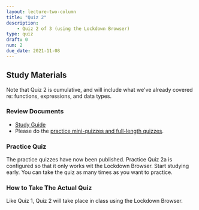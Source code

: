 ```yaml
---
layout: lecture-two-column
title: "Quiz 2"
description:
    - Quiz 2 of 3 (using the Lockdown Browser)
type: quiz
draft: 0
num: 2
due_date: 2021-11-08
---
```


## Study Materials
Note that Quiz 2 is cumulative, and will include what we've already covered re: functions, expressions, and data types.

### Review Documents
* <a href="https://docs.google.com/document/d/1Tlwg_6pWzLiGfFf0voTABARwHygEfMZR71LAUflcMK8/edit?usp=sharing" target="_blank">Study Guide</a>
* Please do the <a href="https://canvas.northwestern.edu/courses/149580/quizzes" target="_blank">practice mini-quizzes and full-length quizzes</a>.

### Practice Quiz
The practice quizzes have now been published. Practice Quiz 2a is configured so that it only works wit the Lockdown Browser. Start studying early. You can take the quiz as many times as you want to practice.

### How to Take The Actual Quiz

Like Quiz 1, Quiz 2 will take place in class using the Lockdown Browser.
